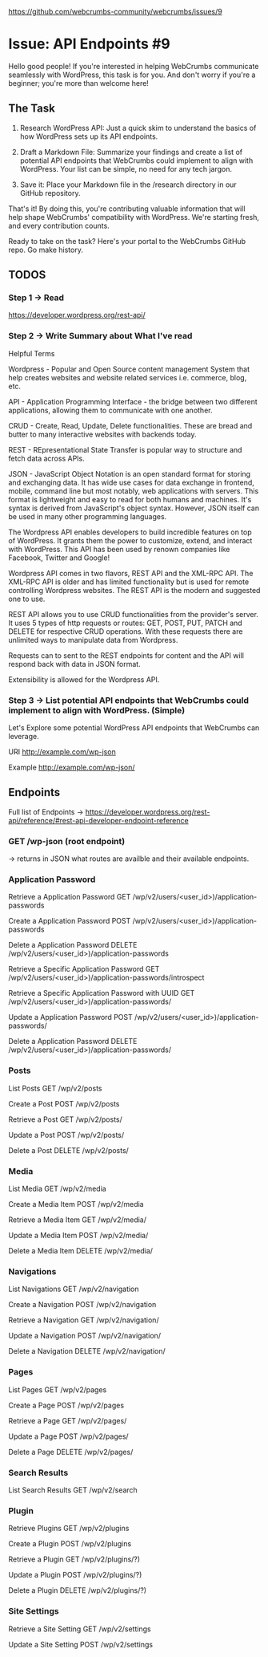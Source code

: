 https://github.com/webcrumbs-community/webcrumbs/issues/9

# Issue: API Endpoints #9

Hello good people! If you're interested in helping WebCrumbs communicate seamlessly with WordPress, this task is for you. And don't worry if you're a beginner; you're more than welcome here!

## The Task

1. Research WordPress API: 
Just a quick skim to understand the basics of how WordPress sets up its API endpoints.

2. Draft a Markdown File: 
Summarize your findings and create a list of potential API endpoints that WebCrumbs could implement to align with WordPress. Your list can be simple, no need for any tech jargon.

3. Save it: 
Place your Markdown file in the /research directory in our GitHub repository.

That's it! By doing this, you're contributing valuable information that will help shape WebCrumbs' compatibility with WordPress. We're starting fresh, and every contribution counts.

Ready to take on the task? Here's your portal to the WebCrumbs GitHub repo. Go make history.

## TODOS
### Step 1 -> Read 
https://developer.wordpress.org/rest-api/

### Step 2 -> Write Summary about What I've read
Helpful Terms

Wordpress - Popular and Open Source content management System that help creates websites and website related services i.e. commerce, blog, etc.

API - Application Programming Interface - the bridge between two different applications, allowing them to communicate with one another.

CRUD - Create, Read, Update, Delete functionalities. These are bread and butter to many interactive websites with backends today.

REST - REpresentational State Transfer is popular way to structure and fetch data across APIs.

JSON - JavaScript Object Notation is an open standard format for storing and exchanging data. It has wide use cases for data exchange in frontend, mobile, command line but most notably, web applications with servers. This format is lightweight and easy to read for both humans and machines. It's syntax is derived from JavaScript's object syntax. However, JSON itself can be used in many other programming languages.

The Wordpress API enables developers to build incredible features on top of WordPress. It grants them the power to customize, extend, and interact with WordPress. This API has been used by renown companies like Facebook, Twitter and Google!

Wordpress API comes in two flavors, REST API and the XML-RPC API. The XML-RPC API is older and has limited functionality but is used for remote controlling Wordpress websites. The REST API is the modern and suggested one to use.

REST API allows you to use CRUD functionalities from the provider's server. It uses 5 types of http requests or routes: GET, POST, PUT, PATCH and DELETE for respective CRUD operations. With these requests there are unlimited ways to manipulate data from Wordpress. 

Requests can to sent to the REST endpoints for content and the API will respond back with data in JSON format.

Extensibility is allowed for the Wordpress API. 

### Step 3 -> List potential API endpoints that WebCrumbs could implement to align with WordPress. (Simple)

Let's Explore some potential WordPress API endpoints that WebCrumbs can leverage.

URI http://example.com/wp-json

Example http://example.com/wp-json/<endpoint>

## Endpoints 

Full list of Endpoints -> https://developer.wordpress.org/rest-api/reference/#rest-api-developer-endpoint-reference

### GET /wp-json (root endpoint)
-> returns in JSON what routes are availble and their available endpoints.

### Application Password
Retrieve a Application Password
GET /wp/v2/users/<user_id>)/application-passwords

Create a Application Password
POST /wp/v2/users/<user_id>)/application-passwords

Delete a Application Password
DELETE /wp/v2/users/<user_id>)/application-passwords

Retrieve a Specific Application Password
GET /wp/v2/users/<user_id>)/application-passwords/introspect

Retrieve a Specific Application Password with UUID
GET /wp/v2/users/<user_id>)/application-passwords/<uuid>

Update a Application Password
POST /wp/v2/users/<user_id>)/application-passwords/<uuid>

Delete a Application Password
DELETE /wp/v2/users/<user_id>)/application-passwords/<uuid>

### Posts
List Posts
GET /wp/v2/posts

Create a Post
POST /wp/v2/posts

Retrieve a Post
GET /wp/v2/posts/<id>

Update a Post
POST /wp/v2/posts/<id>

Delete a Post
DELETE /wp/v2/posts/<id>

### Media
List Media
GET /wp/v2/media

Create a Media Item
POST /wp/v2/media

Retrieve a Media Item
GET /wp/v2/media/<id>

Update a Media Item
POST /wp/v2/media/<id>

Delete a Media Item
DELETE /wp/v2/media/<id>

### Navigations
List Navigations
GET /wp/v2/navigation

Create a Navigation
POST /wp/v2/navigation

Retrieve a Navigation
GET /wp/v2/navigation/<id>

Update a Navigation
POST /wp/v2/navigation/<id>

Delete a Navigation
DELETE /wp/v2/navigation/<id>

### Pages
List Pages
GET /wp/v2/pages

Create a Page
POST /wp/v2/pages

Retrieve a Page
GET /wp/v2/pages/<id>

Update a Page
POST /wp/v2/pages/<id>

Delete a Page
DELETE /wp/v2/pages/<id>

### Search Results
List Search Results
GET /wp/v2/search

### Plugin
Retrieve Plugins
GET /wp/v2/plugins

Create a Plugin
POST /wp/v2/plugins

Retrieve a Plugin
GET /wp/v2/plugins/<plugin>?)

Update a Plugin
POST /wp/v2/plugins/<plugin>?)

Delete a Plugin
DELETE /wp/v2/plugins/<plugin>?)

### Site Settings
Retrieve a Site Setting
GET /wp/v2/settings

Update a Site Setting
POST /wp/v2/settings


